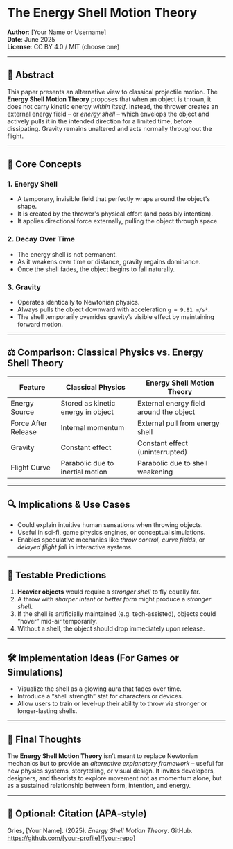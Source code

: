 # The Energy Shell Motion Theory

**Author**: [Your Name or Username]  
**Date**: June 2025  
**License**: CC BY 4.0 / MIT (choose one)

---

## 📘 Abstract

This paper presents an alternative view to classical projectile motion. The **Energy Shell Motion Theory** proposes that when an object is thrown, it does not carry kinetic energy *within itself*. Instead, the thrower creates an external energy field – or *energy shell* – which envelops the object and actively pulls it in the intended direction for a limited time, before dissipating. Gravity remains unaltered and acts normally throughout the flight.

---

## 🧠 Core Concepts

### 1. **Energy Shell**
- A temporary, invisible field that perfectly wraps around the object's shape.
- It is created by the thrower's physical effort (and possibly intention).
- It applies directional force externally, pulling the object through space.

### 2. **Decay Over Time**
- The energy shell is not permanent.
- As it weakens over time or distance, gravity regains dominance.
- Once the shell fades, the object begins to fall naturally.

### 3. **Gravity**
- Operates identically to Newtonian physics.
- Always pulls the object downward with acceleration `g = 9.81 m/s²`.
- The shell temporarily overrides gravity’s visible effect by maintaining forward motion.

---

## ⚖️ Comparison: Classical Physics vs. Energy Shell Theory

| Feature               | Classical Physics                      | Energy Shell Motion Theory              |
|-----------------------|----------------------------------------|------------------------------------------|
| Energy Source         | Stored as kinetic energy in object     | External energy field around the object |
| Force After Release   | Internal momentum                      | External pull from energy shell         |
| Gravity               | Constant effect                        | Constant effect (uninterrupted)         |
| Flight Curve          | Parabolic due to inertial motion       | Parabolic due to shell weakening        |

---

## 🔍 Implications & Use Cases

- Could explain intuitive human sensations when throwing objects.
- Useful in sci-fi, game physics engines, or conceptual simulations.
- Enables speculative mechanics like *throw control*, *curve fields*, or *delayed flight fall* in interactive systems.

---

## 🧪 Testable Predictions

1. **Heavier objects** would require a *stronger shell* to fly equally far.
2. A throw with *sharper intent* or *better form* might produce a *stronger shell*.
3. If the shell is artificially maintained (e.g. tech-assisted), objects could “hover” mid-air temporarily.
4. Without a shell, the object should drop immediately upon release.

---

## 🛠️ Implementation Ideas (For Games or Simulations)

- Visualize the shell as a glowing aura that fades over time.
- Introduce a “shell strength” stat for characters or devices.
- Allow users to train or level-up their ability to throw via stronger or longer-lasting shells.

---

## 💬 Final Thoughts

The **Energy Shell Motion Theory** isn’t meant to replace Newtonian mechanics but to provide an *alternative explanatory framework* – useful for new physics systems, storytelling, or visual design. It invites developers, designers, and theorists to explore movement not as momentum alone, but as a sustained relationship between form, intention, and energy.

---

## 📎 Optional: Citation (APA-style)

Gries, [Your Name]. (2025). *Energy Shell Motion Theory*. GitHub. https://github.com/[your-profile]/[your-repo]
